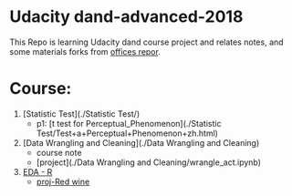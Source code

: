 # Udacity dand-advanced-2018

This Repo is learning Udacity dand course project and relates notes, and some materials forks from [offices repor](https://github.com/udacity/new-dand-advanced-china/).



# Course:

1. [Statistic Test](./Statistic Test/)
   - p1: [t test for Perceptual_Phenomenon](./Statistic Test/Test+a+Perceptual+Phenomenon+zh.html)
2. [Data Wrangling and Cleaning](./Data Wrangling and Cleaning)
	- course note
	- [project](./Data Wrangling and Cleaning/wrangle_act.ipynb)
3. [EDA - R](./EDA/) 
    - [proj-Red wine](./EDA//wineQualityReds_EDA.html)

